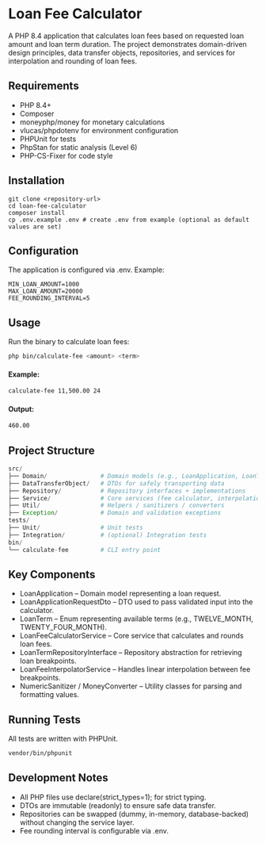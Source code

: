 # Loan Fee Calculator

A PHP 8.4 application that calculates loan fees based on requested loan amount and loan term duration.
The project demonstrates domain-driven design principles, data transfer objects, repositories, and services for interpolation and rounding of loan fees.

## Requirements
- PHP 8.4+
- Composer
- moneyphp/money for monetary calculations
- vlucas/phpdotenv for environment configuration
- PHPUnit for tests
- PhpStan for static analysis (Level 6)
- PHP-CS-Fixer for code style

## Installation
```
git clone <repository-url>
cd loan-fee-calculator
composer install
cp .env.example .env # create .env from example (optional as default values are set)
```
## Configuration

The application is configured via .env. Example:
```
MIN_LOAN_AMOUNT=1000
MAX_LOAN_AMOUNT=20000
FEE_ROUNDING_INTERVAL=5
```

## Usage
Run the binary to calculate loan fees:
```bash
php bin/calculate-fee <amount> <term>
```

#### Example:
```bash
calculate-fee 11,500.00 24
```

#### Output:
```bash
460.00
```

## Project Structure
```php
src/
├── Domain/               # Domain models (e.g., LoanApplication, LoanTerm)
├── DataTransferObject/   # DTOs for safely transporting data
├── Repository/           # Repository interfaces + implementations
├── Service/              # Core services (fee calculator, interpolation)
├── Util/                 # Helpers / sanitizers / converters
├── Exception/            # Domain and validation exceptions
tests/
├── Unit/                 # Unit tests
├── Integration/          # (optional) Integration tests
bin/
└── calculate-fee         # CLI entry point
```

## Key Components

- LoanApplication – Domain model representing a loan request.
- LoanApplicationRequestDto – DTO used to pass validated input into the calculator.
- LoanTerm – Enum representing available terms (e.g., TWELVE_MONTH, TWENTY_FOUR_MONTH).
- LoanFeeCalculatorService – Core service that calculates and rounds loan fees.
- LoanTermRepositoryInterface – Repository abstraction for retrieving loan breakpoints.
- LoanFeeInterpolatorService – Handles linear interpolation between fee breakpoints.
- NumericSanitizer / MoneyConverter – Utility classes for parsing and formatting values.

## Running Tests

All tests are written with PHPUnit.
```bash
vendor/bin/phpunit
```

## Development Notes
- All PHP files use declare(strict_types=1); for strict typing.
- DTOs are immutable (readonly) to ensure safe data transfer.
- Repositories can be swapped (dummy, in-memory, database-backed) without changing the service layer.
- Fee rounding interval is configurable via .env.